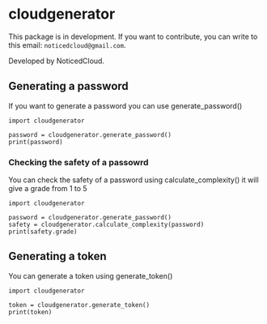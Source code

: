 # cloudgenerator

This package is in development. If you want to contribute, you can write to this email: `noticedcloud@gmail.com`.

Developed by NoticedCloud.

## Generating a password
If you want to generate a password you can use generate_password()
```
import cloudgenerator

password = cloudgenerator.generate_password()
print(password)
```

### Checking the safety of a passowrd
You can check the safety of a password using calculate_complexity() it will give a grade from 1 to 5
```
import cloudgenerator

password = cloudgenerator.generate_password()
safety = cloudgenerator.calculate_complexity(password)
print(safety.grade)
```
## Generating a token
You can generate a token using generate_token()
```
import cloudgenerator

token = cloudgenerator.generate_token()
print(token)
```
